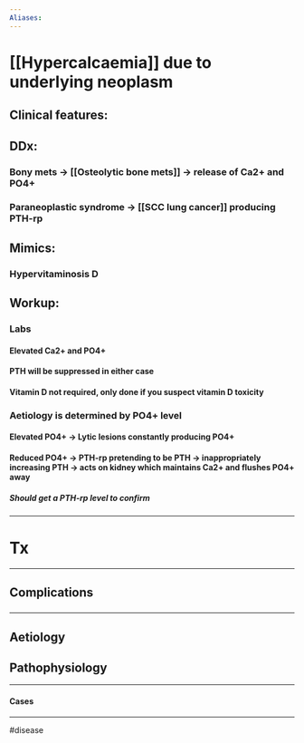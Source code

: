 ```yaml
---
Aliases:
---
```

# [[Hypercalcaemia]] due to underlying neoplasm
## Clinical features:
###
## DDx:
### Bony mets -> [[Osteolytic bone mets]] -> release of Ca2+ and PO4+
### Paraneoplastic syndrome -> [[SCC lung cancer]] producing PTH-rp
## Mimics:
### Hypervitaminosis D 
## Workup:
### Labs
#### Elevated Ca2+ and PO4+
#### PTH will be suppressed in either case
#### **Vitamin D not required**, only done if you suspect vitamin D toxicity
### Aetiology is determined by PO4+ level
#### Elevated PO4+ -> Lytic lesions constantly producing PO4+
#### Reduced PO4+ -> PTH-rp pretending to be PTH -> inappropriately increasing PTH -> acts on kidney which maintains Ca2+ and flushes PO4+ away
##### Should get a PTH-rp level to confirm


---
# Tx

---
## Complications
###

---
## Aetiology
## Pathophysiology

---
#### Cases


---
#disease 